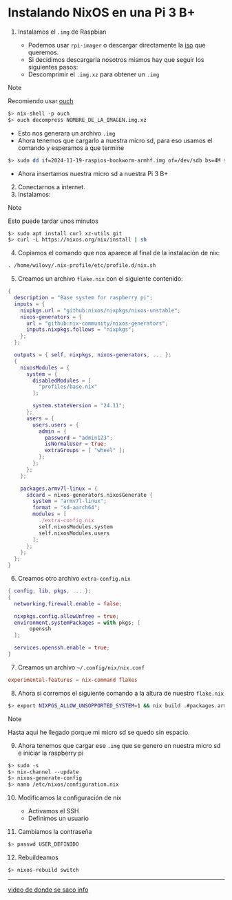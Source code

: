 # Instalando NixOS en una Pi 3 B+

1. Instalamos el `.img` de Raspbian

    - Podemos usar `rpi-imager` o descargar directamente la [iso](https://www.raspberrypi.com/software/operating-systems/) que queremos.
    - Si decidimos descargarla nosotros mismos hay que seguir los siguientes pasos:
    - Descomprimir el `.img.xz` para obtener un `.img`

> [!NOTE]
> Recomiendo usar [ouch](https://github.com/ouch-org/ouch)

```bash
$> nix-shell -p ouch
$> ouch decompress NOMBRE_DE_LA_IMAGEN.img.xz
```

- Esto nos generara un archivo `.img`
- Ahora tenemos que cargarlo a nuestra micro sd, para eso usamos el comando y esperamos a que termine

```bash
$> sudo dd if=2024-11-19-raspios-bookworm-armhf.img of=/dev/sdb bs=4M status=progress
```

- Ahora insertamos nuestra micro sd a nuestra Pi 3 B+

2. Conectarnos a internet.
3. Instalamos:

> [!NOTE]
> Esto puede tardar unos minutos

```bash
$> sudo apt install curl xz-utils git
$> curl -L https://nixos.org/nix/install | sh
```

4. Copiamos el comando que nos aparece al final de la instalación de nix:

```bash
. /home/wilovy/.nix-profile/etc/profile.d/nix.sh
```

5. Creamos un archivo `flake.nix` con el siguiente contenido:

```nix
{
  description = "Base system for raspberry pi";
  inputs = {
    nixpkgs.url = "github:nixos/nixpkgs/nixos-unstable";
    nixos-generators = {
      url = "github:nix-community/nixos-generators";
      inputs.nixpkgs.follows = "nixpkgs";
    };
  };

  outputs = { self, nixpkgs, nixos-generators, ... }:
  {
    nixosModules = {
      system = {
        disabledModules = [
          "profiles/base.nix"
        ];

        system.stateVersion = "24.11";
      };  
      users = {
        users.users = {
          admin = {
            password = "admin123";
            isNormalUser = true;
            extraGroups = [ "wheel" ];
          };
        };
      };  
    };  

    packages.armv7l-linux = {
      sdcard = nixos-generators.nixosGenerate {
        system = "armv7l-linux";
        format = "sd-aarch64";
        modules = [
          ./extra-config.nix
          self.nixosModules.system
          self.nixosModules.users
        ];
      };
    };
  };
}
```

6. Creamos otro archivo `extra-config.nix`

```nix
{ config, lib, pkgs, ... }:
{
  networking.firewall.enable = false;

  nixpkgs.config.allowUnfree = true;
  environment.systemPackages = with pkgs; [
       openssh
  ];

  services.openssh.enable = true;
}
```

7. Creamos un archivo `~/.config/nix/nix.conf`

```conf
experimental-features = nix-command flakes
```

8. Ahora si corremos el siguiente comando a la altura de nuestro `flake.nix`

```bash
$> export NIXPGS_ALLOW_UNSOPPORTED_SYSTEM=1 && nix build .#packages.armv7l-linux.sdcard --impure
```

> [!NOTE]
> Hasta aqui he llegado porque mi micro sd se quedo sin espacio.

9. Ahora tenemos que cargar ese `.img` que se genero en nuestra micro sd e iniciar la raspberry pi

```bash
$> sudo -s
$> nix-channel --update
$> nixos-generate-config
$> nano /etc/nixos/configuration.nix
```

10. Modificamos la configuración de nix

    - Activamos el SSH
    - Definimos un usuario

11. Cambiamos la contraseña 

```bash
$> passwd USER_DEFINIDO
```

12. Rebuildeamos

```bash
$> nixos-rebuild switch
```

---

[video de donde se saco info](https://www.youtube.com/watch?v=VIuPRL6Ucgk&t=223s)

